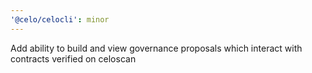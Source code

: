 ```yaml
---
'@celo/celocli': minor
---
```


Add ability to build and view governance proposals which interact with contracts verified on celoscan

